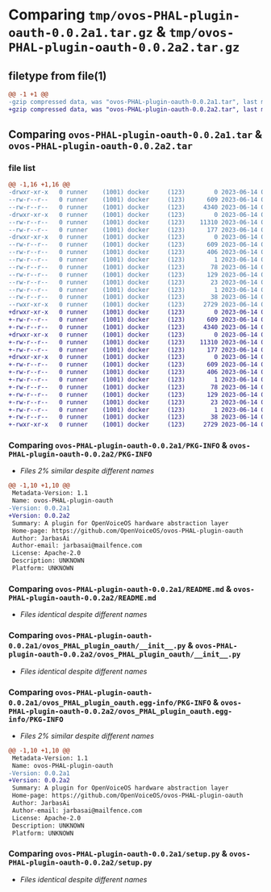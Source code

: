 # Comparing `tmp/ovos-PHAL-plugin-oauth-0.0.2a1.tar.gz` & `tmp/ovos-PHAL-plugin-oauth-0.0.2a2.tar.gz`

## filetype from file(1)

```diff
@@ -1 +1 @@
-gzip compressed data, was "ovos-PHAL-plugin-oauth-0.0.2a1.tar", last modified: Wed Jun 14 01:21:41 2023, max compression
+gzip compressed data, was "ovos-PHAL-plugin-oauth-0.0.2a2.tar", last modified: Wed Jun 14 01:44:06 2023, max compression
```

## Comparing `ovos-PHAL-plugin-oauth-0.0.2a1.tar` & `ovos-PHAL-plugin-oauth-0.0.2a2.tar`

### file list

```diff
@@ -1,16 +1,16 @@
-drwxr-xr-x   0 runner    (1001) docker     (123)        0 2023-06-14 01:21:41.600721 ovos-PHAL-plugin-oauth-0.0.2a1/
--rw-r--r--   0 runner    (1001) docker     (123)      609 2023-06-14 01:21:41.600721 ovos-PHAL-plugin-oauth-0.0.2a1/PKG-INFO
--rw-r--r--   0 runner    (1001) docker     (123)     4340 2023-06-14 01:21:31.000000 ovos-PHAL-plugin-oauth-0.0.2a1/README.md
-drwxr-xr-x   0 runner    (1001) docker     (123)        0 2023-06-14 01:21:41.600721 ovos-PHAL-plugin-oauth-0.0.2a1/ovos_PHAL_plugin_oauth/
--rw-r--r--   0 runner    (1001) docker     (123)    11310 2023-06-14 01:21:31.000000 ovos-PHAL-plugin-oauth-0.0.2a1/ovos_PHAL_plugin_oauth/__init__.py
--rw-r--r--   0 runner    (1001) docker     (123)      177 2023-06-14 01:21:34.000000 ovos-PHAL-plugin-oauth-0.0.2a1/ovos_PHAL_plugin_oauth/version.py
-drwxr-xr-x   0 runner    (1001) docker     (123)        0 2023-06-14 01:21:41.600721 ovos-PHAL-plugin-oauth-0.0.2a1/ovos_PHAL_plugin_oauth.egg-info/
--rw-r--r--   0 runner    (1001) docker     (123)      609 2023-06-14 01:21:41.000000 ovos-PHAL-plugin-oauth-0.0.2a1/ovos_PHAL_plugin_oauth.egg-info/PKG-INFO
--rw-r--r--   0 runner    (1001) docker     (123)      406 2023-06-14 01:21:41.000000 ovos-PHAL-plugin-oauth-0.0.2a1/ovos_PHAL_plugin_oauth.egg-info/SOURCES.txt
--rw-r--r--   0 runner    (1001) docker     (123)        1 2023-06-14 01:21:41.000000 ovos-PHAL-plugin-oauth-0.0.2a1/ovos_PHAL_plugin_oauth.egg-info/dependency_links.txt
--rw-r--r--   0 runner    (1001) docker     (123)       78 2023-06-14 01:21:41.000000 ovos-PHAL-plugin-oauth-0.0.2a1/ovos_PHAL_plugin_oauth.egg-info/entry_points.txt
--rw-r--r--   0 runner    (1001) docker     (123)      129 2023-06-14 01:21:41.000000 ovos-PHAL-plugin-oauth-0.0.2a1/ovos_PHAL_plugin_oauth.egg-info/requires.txt
--rw-r--r--   0 runner    (1001) docker     (123)       23 2023-06-14 01:21:41.000000 ovos-PHAL-plugin-oauth-0.0.2a1/ovos_PHAL_plugin_oauth.egg-info/top_level.txt
--rw-r--r--   0 runner    (1001) docker     (123)        1 2023-06-14 01:21:31.000000 ovos-PHAL-plugin-oauth-0.0.2a1/ovos_PHAL_plugin_oauth.egg-info/zip-safe
--rw-r--r--   0 runner    (1001) docker     (123)       38 2023-06-14 01:21:41.600721 ovos-PHAL-plugin-oauth-0.0.2a1/setup.cfg
--rwxr-xr-x   0 runner    (1001) docker     (123)     2729 2023-06-14 01:21:31.000000 ovos-PHAL-plugin-oauth-0.0.2a1/setup.py
+drwxr-xr-x   0 runner    (1001) docker     (123)        0 2023-06-14 01:44:06.725565 ovos-PHAL-plugin-oauth-0.0.2a2/
+-rw-r--r--   0 runner    (1001) docker     (123)      609 2023-06-14 01:44:06.725565 ovos-PHAL-plugin-oauth-0.0.2a2/PKG-INFO
+-rw-r--r--   0 runner    (1001) docker     (123)     4340 2023-06-14 01:43:55.000000 ovos-PHAL-plugin-oauth-0.0.2a2/README.md
+drwxr-xr-x   0 runner    (1001) docker     (123)        0 2023-06-14 01:44:06.725565 ovos-PHAL-plugin-oauth-0.0.2a2/ovos_PHAL_plugin_oauth/
+-rw-r--r--   0 runner    (1001) docker     (123)    11310 2023-06-14 01:43:55.000000 ovos-PHAL-plugin-oauth-0.0.2a2/ovos_PHAL_plugin_oauth/__init__.py
+-rw-r--r--   0 runner    (1001) docker     (123)      177 2023-06-14 01:43:58.000000 ovos-PHAL-plugin-oauth-0.0.2a2/ovos_PHAL_plugin_oauth/version.py
+drwxr-xr-x   0 runner    (1001) docker     (123)        0 2023-06-14 01:44:06.725565 ovos-PHAL-plugin-oauth-0.0.2a2/ovos_PHAL_plugin_oauth.egg-info/
+-rw-r--r--   0 runner    (1001) docker     (123)      609 2023-06-14 01:44:06.000000 ovos-PHAL-plugin-oauth-0.0.2a2/ovos_PHAL_plugin_oauth.egg-info/PKG-INFO
+-rw-r--r--   0 runner    (1001) docker     (123)      406 2023-06-14 01:44:06.000000 ovos-PHAL-plugin-oauth-0.0.2a2/ovos_PHAL_plugin_oauth.egg-info/SOURCES.txt
+-rw-r--r--   0 runner    (1001) docker     (123)        1 2023-06-14 01:44:06.000000 ovos-PHAL-plugin-oauth-0.0.2a2/ovos_PHAL_plugin_oauth.egg-info/dependency_links.txt
+-rw-r--r--   0 runner    (1001) docker     (123)       78 2023-06-14 01:44:06.000000 ovos-PHAL-plugin-oauth-0.0.2a2/ovos_PHAL_plugin_oauth.egg-info/entry_points.txt
+-rw-r--r--   0 runner    (1001) docker     (123)      129 2023-06-14 01:44:06.000000 ovos-PHAL-plugin-oauth-0.0.2a2/ovos_PHAL_plugin_oauth.egg-info/requires.txt
+-rw-r--r--   0 runner    (1001) docker     (123)       23 2023-06-14 01:44:06.000000 ovos-PHAL-plugin-oauth-0.0.2a2/ovos_PHAL_plugin_oauth.egg-info/top_level.txt
+-rw-r--r--   0 runner    (1001) docker     (123)        1 2023-06-14 01:44:06.000000 ovos-PHAL-plugin-oauth-0.0.2a2/ovos_PHAL_plugin_oauth.egg-info/zip-safe
+-rw-r--r--   0 runner    (1001) docker     (123)       38 2023-06-14 01:44:06.725565 ovos-PHAL-plugin-oauth-0.0.2a2/setup.cfg
+-rwxr-xr-x   0 runner    (1001) docker     (123)     2729 2023-06-14 01:43:55.000000 ovos-PHAL-plugin-oauth-0.0.2a2/setup.py
```

### Comparing `ovos-PHAL-plugin-oauth-0.0.2a1/PKG-INFO` & `ovos-PHAL-plugin-oauth-0.0.2a2/PKG-INFO`

 * *Files 2% similar despite different names*

```diff
@@ -1,10 +1,10 @@
 Metadata-Version: 1.1
 Name: ovos-PHAL-plugin-oauth
-Version: 0.0.2a1
+Version: 0.0.2a2
 Summary: A plugin for OpenVoiceOS hardware abstraction layer
 Home-page: https://github.com/OpenVoiceOS/ovos-PHAL-plugin-oauth
 Author: JarbasAi
 Author-email: jarbasai@mailfence.com
 License: Apache-2.0
 Description: UNKNOWN
 Platform: UNKNOWN
```

### Comparing `ovos-PHAL-plugin-oauth-0.0.2a1/README.md` & `ovos-PHAL-plugin-oauth-0.0.2a2/README.md`

 * *Files identical despite different names*

### Comparing `ovos-PHAL-plugin-oauth-0.0.2a1/ovos_PHAL_plugin_oauth/__init__.py` & `ovos-PHAL-plugin-oauth-0.0.2a2/ovos_PHAL_plugin_oauth/__init__.py`

 * *Files identical despite different names*

### Comparing `ovos-PHAL-plugin-oauth-0.0.2a1/ovos_PHAL_plugin_oauth.egg-info/PKG-INFO` & `ovos-PHAL-plugin-oauth-0.0.2a2/ovos_PHAL_plugin_oauth.egg-info/PKG-INFO`

 * *Files 2% similar despite different names*

```diff
@@ -1,10 +1,10 @@
 Metadata-Version: 1.1
 Name: ovos-PHAL-plugin-oauth
-Version: 0.0.2a1
+Version: 0.0.2a2
 Summary: A plugin for OpenVoiceOS hardware abstraction layer
 Home-page: https://github.com/OpenVoiceOS/ovos-PHAL-plugin-oauth
 Author: JarbasAi
 Author-email: jarbasai@mailfence.com
 License: Apache-2.0
 Description: UNKNOWN
 Platform: UNKNOWN
```

### Comparing `ovos-PHAL-plugin-oauth-0.0.2a1/setup.py` & `ovos-PHAL-plugin-oauth-0.0.2a2/setup.py`

 * *Files identical despite different names*

